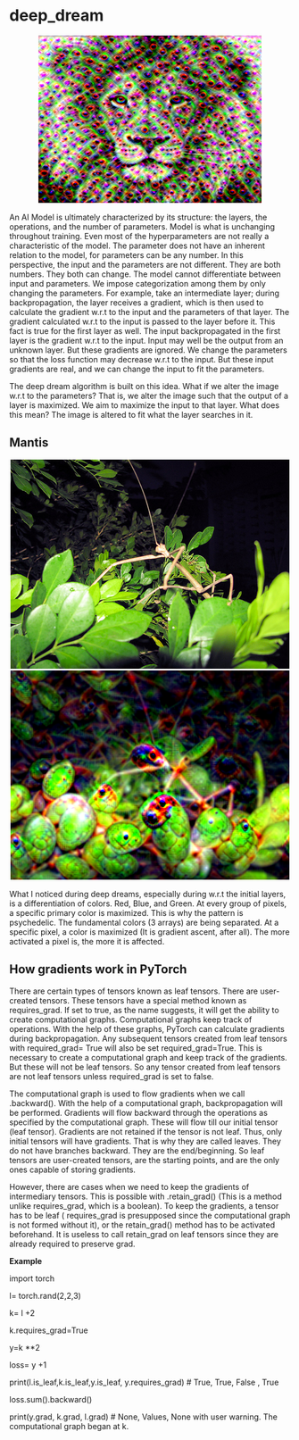 # deep_dream
<p align="center">
<img src="https://github.com/JitheshPavan/deep_dream/blob/main/data/modified%20images/lion_output.png" alt="lion_output" width="400" height="300">
</p>
An AI Model is ultimately characterized by its structure: the layers, the operations, and the number of parameters. Model is what is unchanging throughout training. Even most of the hyperparameters are not really a characteristic of the model. The parameter does not have an inherent relation to the model, for parameters can be any number. In this perspective, the input and the parameters are not different. They are both numbers. They both can change. The model cannot differentiate between input and parameters. We impose categorization among them by only changing the parameters. For example, take an intermediate layer; during backpropagation, the layer receives a gradient, which is then used to calculate the gradient w.r.t to the input and the parameters of that layer. The gradient calculated w.r.t to the input is passed to the layer before it. This fact is true for the first layer as well. The input backpropagated in the first layer is the gradient w.r.t to the input. Input may well be the output from an unknown layer. But these gradients are ignored. We change the parameters so that the loss function may decrease w.r.t to the input. But these input gradients are real, and we can change the input to fit the parameters.

The deep dream algorithm is built on this idea. What if we alter the image w.r.t to the parameters? That is, we alter the image such that the output of a layer is maximized. We aim to maximize the input to that layer. What does this mean? The image is altered to fit what the layer searches in it. 

## Mantis
<p align="center">
<img src="https://github.com/JitheshPavan/deep_dream/blob/main/data/mantis.jpeg">
<img src="https://github.com/JitheshPavan/deep_dream/blob/main/data/modified%20images/mantis_lr_0.001_iter_5_pyramratio_1.5_nop_4.png">
</p>
                
What I noticed during deep dreams, especially during w.r.t the initial layers, is a differentiation of colors. Red, Blue, and Green. At every group of pixels, a specific primary color is maximized. This is why the pattern is psychedelic. The fundamental colors (3 arrays) are being separated. At a specific pixel, a color is maximized (It is gradient ascent, after all). The more activated a pixel is, the more it is affected.

## How gradients work in PyTorch
There are certain types of tensors known as leaf tensors. There are user-created tensors. These tensors have a special method known as requires_grad. If set to true, as the name suggests, it will get the ability to create computational graphs. Computational graphs keep track of operations. With the help of these graphs, PyTorch can calculate gradients during backpropagation. Any subsequent tensors created from leaf tensors with required_grad= True will also be set required_grad=True. This is necessary to create a computational graph and keep track of the gradients. But these will not be leaf tensors. So any tensor created from leaf tensors are not leaf tensors unless required_grad is set to false.

The computational graph is used to flow gradients when we call .backward(). With the help of a computational graph, backpropagation will be performed. Gradients will flow backward through the operations as specified by the computational graph. These will flow till our initial tensor (leaf tensor). Gradients are not retained if the tensor is not leaf. Thus, only initial tensors will have gradients. That is why they are called leaves. They do not have branches backward. They are the end/beginning. So leaf tensors are user-created tensors, are the starting points, and are the only ones capable of storing gradients. 
   
However, there are cases when we need to keep the gradients of intermediary tensors. This is possible with .retain_grad() (This is a method unlike requires_grad, which is a boolean). To keep the gradients, a tensor has to be leaf ( requires_grad is presupposed since the computational graph is not formed without it), or the retain_grad() method has to be activated beforehand. It is useless to call retain_grad on leaf tensors since they are already required to preserve grad. 

 **Example**
 
 import torch
 
 l= torch.rand(2,2,3)
 
 k= l +2
 
 k.requires_grad=True
 
 y=k **2 
 
 loss= y +1
 
 print(l.is_leaf,k.is_leaf,y.is_leaf, y.requires_grad) # True, True, False , True
 
 loss.sum().backward()
 
 print(y.grad, k.grad, l.grad) # None, Values, None with user warning. The computational graph began at k. 
